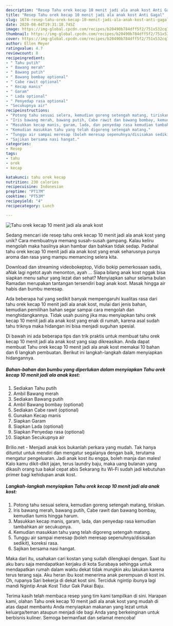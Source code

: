 ```yaml
---
description: "Resep Tahu orek kecap 10 menit jadi ala anak kost Anti Gagal"
title: "Resep Tahu orek kecap 10 menit jadi ala anak kost Anti Gagal"
slug: 1674-resep-tahu-orek-kecap-10-menit-jadi-ala-anak-kost-anti-gagal
date: 2020-08-04T19:31:18.745Z
image: https://img-global.cpcdn.com/recipes/b20490b784dff5f2/751x532cq70/tahu-orek-kecap-10-menit-jadi-ala-anak-kost-foto-resep-utama.jpg
thumbnail: https://img-global.cpcdn.com/recipes/b20490b784dff5f2/751x532cq70/tahu-orek-kecap-10-menit-jadi-ala-anak-kost-foto-resep-utama.jpg
cover: https://img-global.cpcdn.com/recipes/b20490b784dff5f2/751x532cq70/tahu-orek-kecap-10-menit-jadi-ala-anak-kost-foto-resep-utama.jpg
author: Ellen Meyer
ratingvalue: 4.7
reviewcount: 8
recipeingredient:
- " Tahu putih"
- " Bawang merah"
- " Bawang putih"
- " Bawang bombay optional"
- " Cabe rawit optional"
- " Kecap manis"
- " Garam"
- " Lada optional"
- " Penyedap rasa optional"
- "Secukupnya air"
recipeinstructions:
- "Potong tahu sesuai selera, kemudian goreng setengah matang, tiriskan."
- "Iris bawang merah, bawang putih, Cabe rawit dan bawang bombay, kemudian tumis hingga harum."
- "Masukkan kecap manis, garam, lada, dan penyedap rasa kemudian tambahkan air secukupnya."
- "Kemudian masukkan tahu yang telah digoreng setengah matang."
- "Tunggu air sampai meresap (boleh meresap sepenuhnya/disisakan sedikit), koreksi rasa."
- "Sajikan bersama nasi hangat."
categories:
- Resep
tags:
- tahu
- orek
- kecap

katakunci: tahu orek kecap 
nutrition: 230 calories
recipecuisine: Indonesian
preptime: "PT17M"
cooktime: "PT53M"
recipeyield: "4"
recipecategory: Lunch

---
```



![Tahu orek kecap 10 menit jadi ala anak kost](https://img-global.cpcdn.com/recipes/b20490b784dff5f2/751x532cq70/tahu-orek-kecap-10-menit-jadi-ala-anak-kost-foto-resep-utama.jpg)

Sedang mencari ide resep tahu orek kecap 10 menit jadi ala anak kost yang unik? Cara membuatnya memang susah-susah gampang. Kalau keliru mengolah maka hasilnya akan hambar dan bahkan tidak sedap. Padahal tahu orek kecap 10 menit jadi ala anak kost yang enak seharusnya punya aroma dan rasa yang mampu memancing selera kita.

Download dan streaming videobokeptop, Vidio bokip pemerkosaan sadis, aNak lagi ngetot ayah menonton, ayah … Siapa bilang anak kost nggak bisa siapkan menu sahur yang lezat dan sehat? Menyiapkan sahur selama bulan Ramadan merupakan tantangan tersendiri bagi anak kost. Masak hingga air habis dan bumbu meresap.

Ada beberapa hal yang sedikit banyak mempengaruhi kualitas rasa dari tahu orek kecap 10 menit jadi ala anak kost, mulai dari jenis bahan, kemudian pemilihan bahan segar sampai cara mengolah dan menghidangkannya. Tidak usah pusing jika mau menyiapkan tahu orek kecap 10 menit jadi ala anak kost yang enak di rumah, karena asal sudah tahu triknya maka hidangan ini bisa menjadi suguhan spesial.


Di bawah ini ada beberapa tips dan trik praktis untuk membuat tahu orek kecap 10 menit jadi ala anak kost yang siap dikreasikan. Anda dapat membuat Tahu orek kecap 10 menit jadi ala anak kost memakai 10 bahan dan 6 langkah pembuatan. Berikut ini langkah-langkah dalam menyiapkan hidangannya.

<!--inarticleads1-->

##### Bahan-bahan dan bumbu yang diperlukan dalam menyiapkan Tahu orek kecap 10 menit jadi ala anak kost:

1. Sediakan  Tahu putih
1. Ambil  Bawang merah
1. Sediakan  Bawang putih
1. Ambil  Bawang bombay (optional)
1. Sediakan  Cabe rawit (optional)
1. Gunakan  Kecap manis
1. Siapkan  Garam
1. Siapkan  Lada (optional)
1. Siapkan  Penyedap rasa (optional)
1. Siapkan Secukupnya air


Brilio.net - Menjadi anak kos bukanlah perkara yang mudah. Tak hanya dituntut untuk mendiri dan mengatur segalanya dengan baik, terutama mengatur pengeluaran. Jadi anak kost itu engga, boleh manja dan males! Kalo kamu dikit-dikit jajan, terus laundry baju, maka uang bulanan yang dikasih orang tua bakal cepat abis Sekarang itu Wi-Fi sudah jadi kebutuhan primer bagi kehidupan anak kost. 

<!--inarticleads2-->

##### Langkah-langkah menyiapkan Tahu orek kecap 10 menit jadi ala anak kost:

1. Potong tahu sesuai selera, kemudian goreng setengah matang, tiriskan.
1. Iris bawang merah, bawang putih, Cabe rawit dan bawang bombay, kemudian tumis hingga harum.
1. Masukkan kecap manis, garam, lada, dan penyedap rasa kemudian tambahkan air secukupnya.
1. Kemudian masukkan tahu yang telah digoreng setengah matang.
1. Tunggu air sampai meresap (boleh meresap sepenuhnya/disisakan sedikit), koreksi rasa.
1. Sajikan bersama nasi hangat.


Maka dari itu, usahakan cari kostan yang sudah dilengkapi dengan. Saat itu aku baru saja mendapatkan kerjaku di kota Surabaya sehingga untuk mendapatkan rumah dalam waktu dekat tidak mungkin aku lakukan karena terus terang saja. Aku heran ibu kost menerima anak perempuan di kost ini. Oh, rupanya Sari bekerja di dekat kost sini. Terciduk ngintip ibunya lagi mandi Ngintip Anak Kost Tidur Gak Pakai Baju. 

Terima kasih telah membaca resep yang tim kami tampilkan di sini. Harapan kami, olahan Tahu orek kecap 10 menit jadi ala anak kost yang mudah di atas dapat membantu Anda menyiapkan makanan yang lezat untuk keluarga/teman ataupun menjadi ide bagi Anda yang berkeinginan untuk berbisnis kuliner. Semoga bermanfaat dan selamat mencoba!
